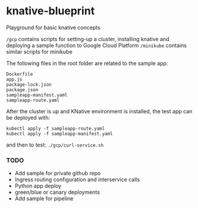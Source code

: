 # knative-blueprint
Playground for basic knative concepts

`/gcp` contains scripts for setting-up a cluster, installing knative and deploying a sample function to Google Cloud Platform
`/minikube` contains similar scripts for minikube 

The following files in the root folder are related to the sample app:
```
Dockerfile
app.js
package-lock.json
package.json
sampleapp-manifest.yaml
sampleapp-route.yaml
```

After the cluster is up and KNative environment is installed, the test app can be deployed with:
```
kubectl apply -f sampleapp-route.yaml
kubectl apply -f sampleapp-manifest.yaml
```

and then to test:
`./gcp/curl-service.sh`

### TODO
- Add sample for private github repo
- Ingress routing configuration and interservice calls
- Python app deploy
- green/blue or canary deployments 
- Add sample for pipeline

